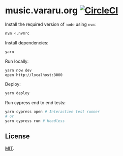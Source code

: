 # music.vararu.org [![CircleCI](https://circleci.com/gh/tvararu/music.vararu.org.svg?style=svg)](https://circleci.com/gh/tvararu/music.vararu.org)

Install the required version of `node` using `nvm`:

```bash
nvm <.nvmrc
```

Install dependencies:

```bash
yarn
```

Run locally:

```bash
yarn now dev
open http://localhost:3000
```

Deploy:

```bash
yarn deploy
```

Run cypress end to end tests:

```bash
yarn cypress open # Interactive test runner
# or
yarn cypress run # Headless
```

## License

[MIT](LICENSE.txt).
